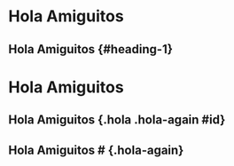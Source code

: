 Hola Amiguitos
==============

Hola Amiguitos {#heading-1}
------------
# Hola Amiguitos

## Hola Amiguitos {.hola .hola-again #id}

## Hola Amiguitos # {.hola-again}


